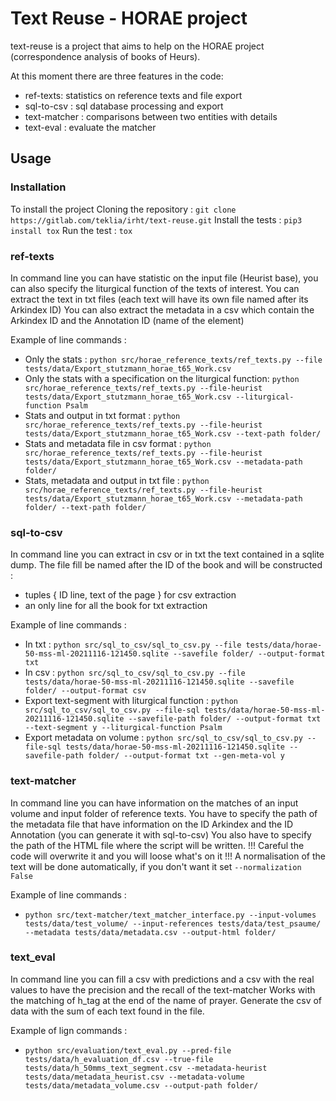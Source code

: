 # Text Reuse - HORAE project

text-reuse is a project that aims to help on the HORAE project (correspondence analysis of books of Heurs).

At this moment there are three features in the code:
* ref-texts: statistics on reference texts and file export
* sql-to-csv : sql database processing and export
* text-matcher : comparisons between two entities with details
* text-eval : evaluate the matcher

## Usage
### Installation
To install the project
Cloning the repository : `git clone https://gitlab.com/teklia/irht/text-reuse.git`
Install the tests : `pip3 install tox`
Run the test : `tox`


### ref-texts
In command line you can have statistic on the input file (Heurist base), you can also specify the liturgical function of the texts of interest.
You can extract the text in txt files (each text will have its own file named after its Arkindex ID)
You can also extract the metadata in a csv which contain the Arkindex ID and the Annotation ID (name of the element)

Example of line commands :
* Only the stats : `python src/horae_reference_texts/ref_texts.py --file tests/data/Export_stutzmann_horae_t65_Work.csv`
* Only the stats with a specification on the liturgical function: `python src/horae_reference_texts/ref_texts.py --file-heurist tests/data/Export_stutzmann_horae_t65_Work.csv --liturgical-function Psalm`
* Stats and output in txt format : `python src/horae_reference_texts/ref_texts.py --file-heurist tests/data/Export_stutzmann_horae_t65_Work.csv --text-path folder/`
* Stats and metadata file in csv format : `python src/horae_reference_texts/ref_texts.py --file-heurist tests/data/Export_stutzmann_horae_t65_Work.csv --metadata-path folder/`
* Stats, metadata and output in txt file : `python src/horae_reference_texts/ref_texts.py --file-heurist tests/data/Export_stutzmann_horae_t65_Work.csv --metadata-path folder/ --text-path folder/`


### sql-to-csv
In command line you can extract in csv or in txt the text contained in a sqlite dump.
The file fill be named after the ID of the book and will be constructed :
* tuples { ID line, text of the page }  for csv extraction
* an only line for all the book for txt extraction

Example of line commands :
* In txt : `python src/sql_to_csv/sql_to_csv.py --file tests/data/horae-50-mss-ml-20211116-121450.sqlite --savefile folder/ --output-format txt`
* In csv : `python src/sql_to_csv/sql_to_csv.py --file tests/data/horae-50-mss-ml-20211116-121450.sqlite --savefile folder/ --output-format csv`
* Export text-segment with liturgical function : `python src/sql_to_csv/sql_to_csv.py --file-sql tests/data/horae-50-mss-ml-20211116-121450.sqlite --savefile-path folder/ --output-format txt --text-segment y --liturgical-function Psalm`
* Export metadata on volume : `python src/sql_to_csv/sql_to_csv.py --file-sql tests/data/horae-50-mss-ml-20211116-121450.sqlite --savefile-path folder/ --output-format txt --gen-meta-vol y`

### text-matcher
In command line you can have information on the matches of an input volume and input folder of reference texts.
You have to specify the path of the metadata file that have information on the ID Arkindex and the ID Annotation (you can generate it with sql-to-csv)
You also have to specify the path of the HTML file where the script will be written. !!! Careful the code will overwrite it and you will loose what's on it !!!
A normalisation of the text will be done automatically, if you don't want it set `--normalization False`

Example of line commands :
* `python src/text-matcher/text_matcher_interface.py --input-volumes tests/data/test_volume/ --input-references tests/data/test_psaume/ --metadata tests/data/metadata.csv --output-html folder/`


### text_eval
In command line you can fill a csv with predictions and a csv with the real values to have the precision and the recall of the text-matcher
Works with the matching of h_tag at the end of the name of prayer.
Generate the csv of data with the sum of each text found in the file.

Example of lign commands :
* `python src/evaluation/text_eval.py --pred-file tests/data/h_evaluation_df.csv --true-file tests/data/h_50mms_text_segment.csv --metadata-heurist tests/data/metadata_heurist.csv --metadata-volume tests/data/metadata_volume.csv --output-path folder/`

